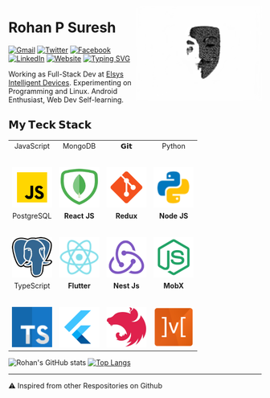<a target="_blank" href="https://github.com/rohanps630/"><img width="250" align="right" type="image/png" src="assets/001.png"></a>
# Rohan P Suresh

[![Gmail](https://img.shields.io/badge/gmail-%23B23121.svg?&style=for-the-badge&logo=gmail&logoColor=white)](mailto:rohanpsuresh@gmail.com)
[![Twitter](https://img.shields.io/badge/twitter-%231DA1F2.svg?&style=for-the-badge&logo=twitter&logoColor=white)](https://twitter.com/ROHANPSURESH)
[![Facebook](https://img.shields.io/badge/Facebook-1877F2?style=for-the-badge&logo=facebook&logoColor=white)](https://www.facebook.com/rohanps630/)
[![LinkedIn](https://img.shields.io/badge/linkedin-%230077B5.svg?&style=for-the-badge&logo=linkedin&logoColor=white)](https://www.linkedin.com/in/rohan-p-suresh-989300116/)
[![Website](https://img.shields.io/badge/Website-%23B23121.svg?&style=for-the-badge)](https://rohanps630.github.io/Portfolio/)
[![Typing SVG](https://readme-typing-svg.herokuapp.com?color=%2336BCF7&center=false&vCenter=true&width=600&lines=Hi+there+👋,+I+am+Rohan+P+Suresh;+Welcome+to+My+Profile!;Over+1.5+years+of+programming+experience;Always+learning+new+things+;Android++enthusiast+;MERN+Stack+Developer;Learning+Devops;Linux+Enthusiast)](https://git.io/typing-svg)

Working as Full-Stack Dev  at [Elsys Intelligent Devices](http://www.elsyslabs.com). Experimenting on Programming and Linux. Android Enthusiast, Web Dev Self-learning.

## 𝗠𝘆 𝗧𝗲𝗰𝗸 𝗦𝘁𝗮𝗰𝗸

<table>
  <tbody>
    <tr valign="top">
      <td width="25%" align="center">
        <span>JavaScript</span><br><br><br>
        <a target="_blank" href="https://developer.mozilla.org/en-US/docs/Web/javascript">
          <img height="80px" width="80px" src="assets/JavaScript.png">
        </a>
      </td>
      <td width="25%" align="center">
        <span>MongoDB</span><br><br><br>
        <img height="80px" width="80px" src="assets/MongoDB.png">
      </td>
      <td width="25%" align="center">
        <span>𝗚𝗶𝘁</span><br><br><br>
        <img height="80px" width="80px" src="assets/Git.png">
      </td>
       <td width="25%" align="center">
        <span>Python</span><br><br><br>
        <img height="80px" width="80px" src="assets/Python.png">
      </td>        
    </tr>
    <tr valign="top">    
      <td width="25%" align="center">
        <span>PostgreSQL</span><br><br><br>
        <img height="80px" width="80px" src="assets/PostgreSQL.png">
      </td>
      <td width="25%" align="center">
      <span><b>React JS</span><br><br><br>
      <img height="80px" width="80px" src="assets/ReactJS.png"></td>
      <td width="25%" align="center">
      <span><b>Redux</span><br><br><br>
      <img height="80px" width="80px" src="assets/Redux.png"></td>
      <td width="25%" align="center">
      <span><b>Node JS</span><br><br><br>
      <img height="80px" width="80px" src="assets/NodeJS.png"></td>  
    </tr>   
      <tr valign="top">    
      <td width="25%" align="center">
        <span>TypeScript</span><br><br><br>
        <img height="80px" width="80px" src="assets/TypeScript.png">
      </td>
      <td width="25%" align="center">
      <span><b>Flutter</span><br><br><br>
      <img height="80px" width="80px" src="assets/Flutter.png"></td>
      <td width="25%" align="center">
      <span><b>Nest Js</span><br><br><br>
      <img height="80px" width="80px" src="assets/NestJS.png"></td>
      <td width="25%" align="center">
      <span><b>MobX</span><br><br><br>
      <img height="80px" width="80px" src="assets/MobX.png"></td>  
    </tr>   
  </tbody>
</table>

![Rohan's GitHub stats](https://github-readme-stats.vercel.app/api?username=rohanps630&show_icons=true&bg_color=00000000)
[![Top Langs](https://github-readme-stats.vercel.app/api/top-langs/?username=rohanps630&layout=compact)](https://github.com/anuraghazra/github-readme-stats)


---

⚠️ Inspired from other Respositories on Github
